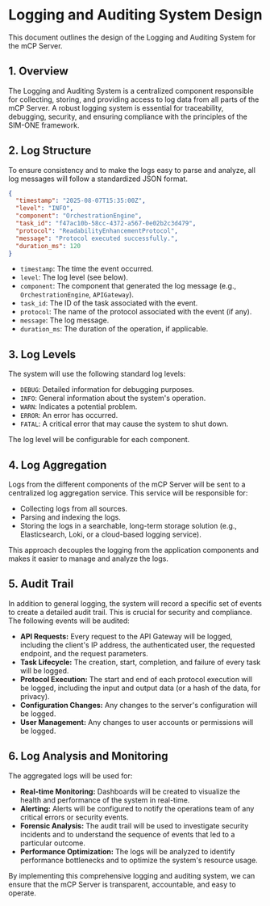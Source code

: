 # Logging and Auditing System Design

This document outlines the design of the Logging and Auditing System for the mCP Server.

## 1. Overview

The Logging and Auditing System is a centralized component responsible for collecting, storing, and providing access to log data from all parts of the mCP Server. A robust logging system is essential for traceability, debugging, security, and ensuring compliance with the principles of the SIM-ONE framework.

## 2. Log Structure

To ensure consistency and to make the logs easy to parse and analyze, all log messages will follow a standardized JSON format.

```json
{
  "timestamp": "2025-08-07T15:35:00Z",
  "level": "INFO",
  "component": "OrchestrationEngine",
  "task_id": "f47ac10b-58cc-4372-a567-0e02b2c3d479",
  "protocol": "ReadabilityEnhancementProtocol",
  "message": "Protocol executed successfully.",
  "duration_ms": 120
}
```

*   `timestamp`: The time the event occurred.
*   `level`: The log level (see below).
*   `component`: The component that generated the log message (e.g., `OrchestrationEngine`, `APIGateway`).
*   `task_id`: The ID of the task associated with the event.
*   `protocol`: The name of the protocol associated with the event (if any).
*   `message`: The log message.
*   `duration_ms`: The duration of the operation, if applicable.

## 3. Log Levels

The system will use the following standard log levels:

*   `DEBUG`: Detailed information for debugging purposes.
*   `INFO`: General information about the system's operation.
*   `WARN`: Indicates a potential problem.
*   `ERROR`: An error has occurred.
*   `FATAL`: A critical error that may cause the system to shut down.

The log level will be configurable for each component.

## 4. Log Aggregation

Logs from the different components of the mCP Server will be sent to a centralized log aggregation service. This service will be responsible for:

*   Collecting logs from all sources.
*   Parsing and indexing the logs.
*   Storing the logs in a searchable, long-term storage solution (e.g., Elasticsearch, Loki, or a cloud-based logging service).

This approach decouples the logging from the application components and makes it easier to manage and analyze the logs.

## 5. Audit Trail

In addition to general logging, the system will record a specific set of events to create a detailed audit trail. This is crucial for security and compliance. The following events will be audited:

*   **API Requests:** Every request to the API Gateway will be logged, including the client's IP address, the authenticated user, the requested endpoint, and the request parameters.
*   **Task Lifecycle:** The creation, start, completion, and failure of every task will be logged.
*   **Protocol Execution:** The start and end of each protocol execution will be logged, including the input and output data (or a hash of the data, for privacy).
*   **Configuration Changes:** Any changes to the server's configuration will be logged.
*   **User Management:** Any changes to user accounts or permissions will be logged.

## 6. Log Analysis and Monitoring

The aggregated logs will be used for:

*   **Real-time Monitoring:** Dashboards will be created to visualize the health and performance of the system in real-time.
*   **Alerting:** Alerts will be configured to notify the operations team of any critical errors or security events.
*   **Forensic Analysis:** The audit trail will be used to investigate security incidents and to understand the sequence of events that led to a particular outcome.
*   **Performance Optimization:** The logs will be analyzed to identify performance bottlenecks and to optimize the system's resource usage.

By implementing this comprehensive logging and auditing system, we can ensure that the mCP Server is transparent, accountable, and easy to operate.
